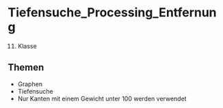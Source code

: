 # Tiefensuche_Processing_Entfernung

11. Klasse

## Themen
* Graphen
* Tiefensuche
* Nur Kanten mit einem Gewicht unter 100 werden verwendet
